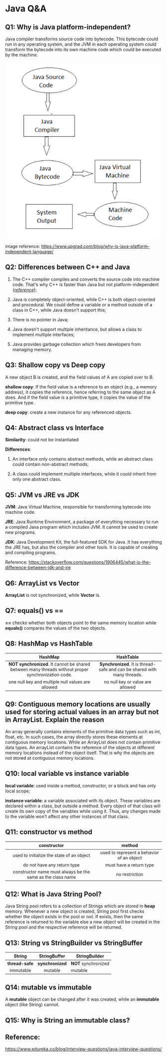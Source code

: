 # Java Q&A

## Q1: Why is Java platform-independent?

Java compiler transforms source code into bytecode. This bytecode could run in any operating system, and the JVM in each
operating system could transform the bytecode into its own machine code which could be executed by the machine.

![](images/platform-independent.png)

image reference: https://www.upgrad.com/blog/why-is-java-platform-independent-language/

## Q2: Differences between C++ and Java

1. The C++ compiler compiles and converts the source code into machine code. That's why C++ is faster than Java but not
   platform-independent ([*reference*](https://www.geeksforgeeks.org/similarities-and-difference-between-java-and-c/));

2. Java is completely object-oriented, while C++ is both object-oriented and procedural. We could define a variable or a
   method outside of a class in C++, while Java doesn't support this;

3. There is no pointer in Java;

4. Java doesn't support multiple inheritance, but allows a class to implement multiple interfaces;

5. Java provides garbage collection which frees developers from managing memory.

## Q3: Shallow copy vs Deep copy

A new object B is created, and the field values of A are copied over to B.

**shallow copy**: If the field value is a reference to an object (e.g., a memory address), it copies the reference,
hence referring to the same object as A does. And if the field value is a primitive type, it copies the value of the
primitive type.

**deep copy**: create a new instance for any referenced objects.

## Q4: Abstract class vs Interface

**Similarity**: could not be instantiated

**Differences**:

1. An interface only contains abstract methods, while an abstract class could contain non-abstract methods;

2. A class could implement multiple interfaces, while it could inherit from only one abstract class.

## Q5: JVM vs JRE vs JDK

**JVM**: Java Virtual Machine, responsible for transforming bytecode into machine code.

**JRE**: Java Runtime Environment, a package of everything necessary to run a compiled Java program which includes JVM.
It cannot be used to create new programs.

**JDK**: Java Development Kit, the full-featured SDK for Java. It has everything the JRE has, but also the compiler and
other tools. It is capable of creating and compiling programs.

Reference: https://stackoverflow.com/questions/1906445/what-is-the-difference-between-jdk-and-jre

## Q6: ArrayList vs Vector

**ArrayList** is not synchronized, while **Vector** is.

## Q7: equals() vs ==

**==** checks whether both objects point to the same memory location while **equals()** compares the values of the two
objects.

## Q8: HashMap vs HashTable

|                                               HashMap                                               |                                HashTable                                 |
|:---------------------------------------------------------------------------------------------------:|:------------------------------------------------------------------------:|
| **NOT synchronized**. It cannot be shared between many threads without proper synchronization code. | **Synchronized**. It is thread-safe and can be shared with many threads. |
|                          one null key and multiple null values are allowed                          |                     no null key or value are allowed                     |

## Q9: Contiguous memory locations are usually used for storing actual values in an array but not in ArrayList. Explain the reason

An array generally contains elements of the primitive data types such as int, float, etc. In such cases, the array
directly stores these elements at contiguous memory locations. While an ArrayList does not contain primitive data types.
An arrayList contains the reference of the objects at different memory locations instead of the object itself. That is
why the objects are not stored at contiguous memory locations.

## Q10: local variable vs instance variable

**local variable**: used inside a method, constructor, or a block and has only local scope;

**instance variable**: a variable associated with its object. These variables are declared within a class, but outside a
method. Every object of that class will create its own copy of the variables while using it. Thus, any changes made to
the variable won’t affect any other instances of that class.

## Q11: constructor vs method

|                                            constructor                                             |                  method                   |
|:--------------------------------------------------------------------------------------------------:|:-----------------------------------------:|
|                             used to initialize the state of an object                              | used to represent a behavior of an object |
|                                    do not have any return type                                     |          must have a return type          |
|            constructor name must always be the same as the class name                              |              no restriction               |

## Q12: What is Java String Pool?

Java String pool refers to a collection of Strings which are stored in **heap** memory. Whenever a new object is created, String pool first checks whether the object exists in the pool or not. If exists, then the same reference is returned to the variable else a new object will be created in the String pool and the respective reference will be returned.

## Q13: String vs StringBuilder vs StringBuffer

|     String      |   StringBuffer   | StringBuilder        |
|:---------------:|:----------------:|----------------------|
| **thread-safe** | **synchronized** | **NOT** synchronized |
|    immutable    |     mutable      | mutable              |

## Q14: mutable vs immutable

A **mutable** object can be changed after it was created, while an **immutable** object (like String) cannot.

## Q15: Why is String an immutable class?



## Reference: 
https://www.edureka.co/blog/interview-questions/java-interview-questions/
